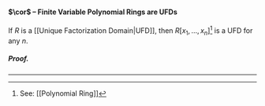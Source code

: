 #### $\cor$ – Finite Variable Polynomial Rings are UFDs
If $R$ is a [[Unique Factorization Domain|UFD]], then $R[x_1, \dots, x_n]$[^1] is a UFD for any $n$.

##### *Proof.*
***

[^1]: See: [[Polynomial Ring]]